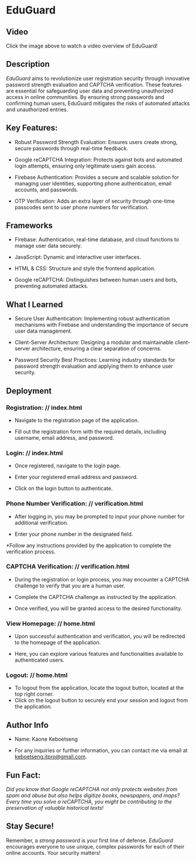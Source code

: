 # EduGuard

## Video 

Click the image above to watch a video overview of EduGuard!

## Description

*EduGuard* aims to revolutionize user registration security through innovative password strength evaluation and CAPTCHA verification. These features are essential for safeguarding user data and preventing unauthorized access in online communities. By ensuring strong passwords and confirming human users, EduGuard mitigates the risks of automated attacks and unauthorized entries.

## Key Features:

* Robust Password Strength Evaluation: Ensures users create strong, secure passwords through real-time feedback.

* Google reCAPTCHA Integration: Protects against bots and automated login attempts, ensuring only legitimate users gain access.

* Firebase Authentication: Provides a secure and scalable solution for managing user identities, supporting phone authentication, email accounts, and passwords.

* OTP Verification: Adds an extra layer of security through one-time passcodes sent to user phone numbers for verification.

## Frameworks

- Firebase: Authentication, real-time database, and cloud functions to manage user data securely.

- JavaScript: Dynamic and interactive user interfaces.

- HTML & CSS: Structure and style the frontend application.

- Google reCAPTCHA: Distinguishes between human users and bots, preventing automated attacks.

## What I Learned

* Secure User Authentication: Implementing robust authentication mechanisms with Firebase and understanding the importance of secure user data management.

* Client-Server Architecture: Designing a modular and maintainable client-server architecture, ensuring a clear separation of concerns.

* Password Security Best Practices: Learning industry standards for password strength evaluation and applying them to enhance user security.

## Deployment

### Registration: // index.html

* Navigate to the registration page of the application.

* Fill out the registration form with the required details, including username, email address, and password.

### Login: // index.html

* Once registered, navigate to the login page.

* Enter your registered email address and password.

* Click on the login button to authenticate.

### Phone Number Verification: // verification.html

* After logging in, you may be prompted to input your phone number for additional verification.

* Enter your phone number in the designated field.

*Follow any instructions provided by the application to complete the verification process.

### CAPTCHA Verification: // verification.html

* During the registration or login process, you may encounter a CAPTCHA challenge to verify that you are a human user.

* Complete the CAPTCHA challenge as instructed by the application.

* Once verified, you will be granted access to the desired functionality.

### View Homepage: // home.html

* Upon successful authentication and verification, you will be redirected to the homepage of the application.

* Here, you can explore various features and functionalities available to authenticated users.

### Logout: // home.html

* To logout from the application, locate the logout button, located at the top right corner.
* Click on the logout button to securely end your session and logout from the application.

## Author Info

- Name: Kaone Keboetseng
* For any inquiries or further information, you can contact me via email at keboetseng.itpro@gmail.com.

## Fun Fact:
_Did you know that Google reCAPTCHA not only protects websites from spam and abuse but also helps digitize books, newspapers, and maps? Every time you solve a reCAPTCHA, you might be contributing to the preservation of valuable historical texts!_

## Stay Secure!
Remember, a *strong password* is your first line of defense. _EduGuard_ encourages everyone to use unique, complex passwords for each of their online accounts. Your security matters!
